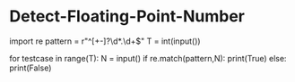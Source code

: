 # Detect-Floating-Point-Number
import re
pattern = r"^[+-]?\d*\.\d+$"
T = int(input())

for testcase in range(T):
    N = input()
    if re.match(pattern,N): 
        print(True) 
    else: 
        print(False)
